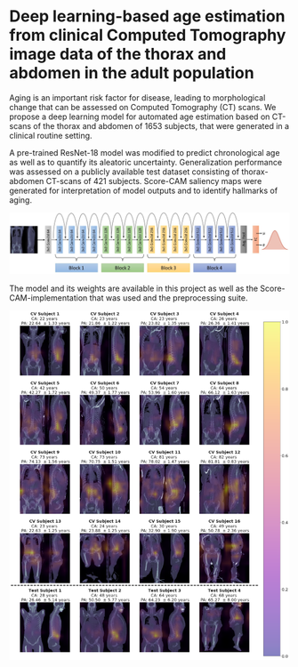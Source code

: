 # Deep learning-based age estimation from clinical Computed Tomography image data of the thorax and abdomen in the adult population

Aging is an important risk factor for disease, leading to morphological change that can be assessed on Computed Tomography (CT) scans. We propose a deep learning model for automated age estimation based on CT-scans of the thorax and abdomen of 1653 subjects, that were generated in a clinical routine setting.

A pre-trained ResNet-18 model was modified to predict chronological age as well as to quantify its aleatoric uncertainty. Generalization performance was assessed on a publicly available test dataset consisting of thorax-abdomen CT-scans of 421 subjects. Score-CAM saliency maps were generated for interpretation of model outputs and to identify hallmarks of aging.

![Predicted age distributions are parameterized by the two output channels µ(x) and σ(x), respectively log(σ(x)) for a given input image x.](https://github.com/BjarneKerber/age_estimation/blob/main/images/model.jpg "Visualization of our proposed model.")

The model and its weights are available in this project as well as the Score-CAM-implementation that was used and the preprocessing suite.

![The lumbar spine and abdominal aorta were highlighted as regions important for age estimation. The pattern was consistent over different age groups and even expressed in unusual subjects that differed from the majority. Higher values on the colorbar indicate higher importance.](https://github.com/BjarneKerber/age_estimation/blob/main/images/scorecam.png "Score-CAM saliency maps")
